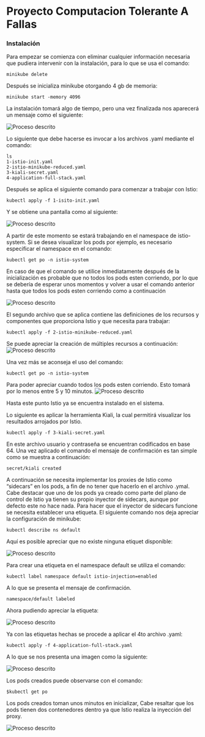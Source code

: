 # Proyecto Computacion Tolerante A Fallas

### Instalación

Para empezar se comienza con eliminar cualquier información necesaria que pudiera intervenir con la instalación, para lo que se usa el comando:
~~~
minikube delete
~~~

Después se inicializa minikube otorgando 4 gb de memoria:  
~~~
minikube start -memory 4096
~~~

La instalación tomará algo de tiempo, pero una vez finalizada nos aparecerá un mensaje como el siguiente:

![Proceso descrito](https://raw.githubusercontent.com/JuanR0/ProyectoComputacionToleranteAFallas/master/assets/img1.png)

Lo siguiente que debe hacerse es invocar a los archivos .yaml mediante el comando: 

~~~
ls
1-istio-init.yaml 
2-istio-minikube-reduced.yaml 
3-kiali-secret.yaml 
4-application-full-stack.yaml
~~~

Después se aplica el siguiente comando para comenzar a trabajar con Istio:

~~~
kubectl apply -f 1-isito-init.yaml
~~~

Y se obtiene una pantalla como al siguiente:

![Proceso descrito](https://raw.githubusercontent.com/JuanR0/ProyectoComputacionToleranteAFallas/master/assets/img2.png)

A partir de este momento se estará trabajando en el namespace de istio-system.
Si se desea visualizar los pods por ejemplo, es necesario especificar el namespace en el comando:

~~~
kubectl get po -n istio-system
~~~

En caso de que el comando se utilice inmediatamente después de la inicialización es probable que no todos los pods esten corriendo, por lo que se debería de esperar unos momentos y volver a usar el comando anterior hasta que todos los pods esten corriendo como a continuación

![Proceso descrito](https://raw.githubusercontent.com/JuanR0/ProyectoComputacionToleranteAFallas/master/assets/img3.png)

El segundo archivo que se aplica contiene las definiciones de los recursos y componentes que proporciona Istio y que necesita para trabajar:
~~~
kubectl apply -f 2-istio-minikube-reduced.yaml 
~~~
Se puede apreciar la creación de múltiples recursos a continuación:
![Proceso descrito](https://raw.githubusercontent.com/JuanR0/ProyectoComputacionToleranteAFallas/master/assets/img4.png)

Una vez más se aconseja el uso del comando:
~~~
kubectl get po -n istio-system
~~~
Para poder apreciar cuando todos los pods esten corriendo. Esto tomará por lo menos entre 5 y 10 minutos. 
![Proceso descrito](https://raw.githubusercontent.com/JuanR0/ProyectoComputacionToleranteAFallas/master/assets/img5.png)

Hasta este punto Istio ya se encuentra instalado en el sistema.

Lo siguiente es aplicar la herramienta Kiali, la cual permitirá visualizar los resultados arrojados por Istio.
~~~
kubectl apply -f 3-kiali-secret.yaml 
~~~
En este archivo usuario y contraseña se encuentran codificados en base 64.
Una vez aplicado el comando el mensaje de confirmación es tan simple como se muestra a continuación:
~~~
secret/kiali created
~~~

A continuación se necesita implementar los proxies de Istio como “sidecars” en los pods, a fin de no tener que hacerlo en el archivo .ymal.
Cabe destacar que uno de los pods ya creado como parte del plano de control de Istio ya tienen su propio inyector de sidecars, aunque por defecto este no hace nada. Para hacer que el inyector de sidecars funcione se necesita establecer una etiqueta.
El siguiente comando nos deja apreciar la configuración de minikube:
~~~
kubectl describe ns default 
~~~
Aquí es posible apreciar que no existe ninguna etiquet disponible:

![Proceso descrito](https://raw.githubusercontent.com/JuanR0/ProyectoComputacionToleranteAFallas/master/assets/img6.png)

Para crear una etiqueta en el namespace default se utiliza el comando: 
~~~
kubectl label namespace default istio-injection=enabled
~~~

A lo que se presenta el mensaje de confirmación. 

~~~
namespace/default labeled
~~~
Ahora pudiendo apreciar la etiqueta:

![Proceso descrito](https://raw.githubusercontent.com/JuanR0/ProyectoComputacionToleranteAFallas/master/assets/img7.png)

Ya con las etiquetas hechas se procede a aplicar el 4to archivo .yaml:
~~~
kubectl apply -f 4-application-full-stack.yaml
~~~

A lo que se nos presenta una imagen como la siguiente:

![Proceso descrito](https://raw.githubusercontent.com/JuanR0/ProyectoComputacionToleranteAFallas/master/assets/img8.png)

Los pods creados puede observarse con el comando:
~~~
$kubectl get po
~~~

Los pods creados toman unos minutos en inicializar, Cabe resaltar que los pods tienen dos contenedores dentro ya que Istio realiza la inyección del proxy.

![Proceso descrito](https://raw.githubusercontent.com/JuanR0/ProyectoComputacionToleranteAFallas/master/assets/img9.png)
